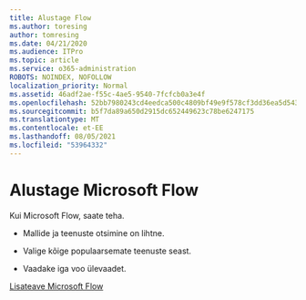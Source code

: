 ```yaml
---
title: Alustage Flow
ms.author: toresing
author: tomresing
ms.date: 04/21/2020
ms.audience: ITPro
ms.topic: article
ms.service: o365-administration
ROBOTS: NOINDEX, NOFOLLOW
localization_priority: Normal
ms.assetid: 46adf2ae-f55c-4ae5-9540-7fcfcb0a3e4f
ms.openlocfilehash: 52bb7980243cd4eedca500c4809bf49e9f578cf3dd36ea5d543f0780c4606ff2
ms.sourcegitcommit: b5f7da89a650d2915dc652449623c78be6247175
ms.translationtype: MT
ms.contentlocale: et-EE
ms.lasthandoff: 08/05/2021
ms.locfileid: "53964332"
---
```

# <a name="get-started-with-microsoft-flow"></a>Alustage Microsoft Flow

Kui Microsoft Flow, saate teha.
  
- Mallide ja teenuste otsimine on lihtne.
    
- Valige kõige populaarsemate teenuste seast.
    
- Vaadake iga voo ülevaadet.
    
[Lisateave Microsoft Flow](https://go.microsoft.com/fwlink/?linkid=874446)
  

